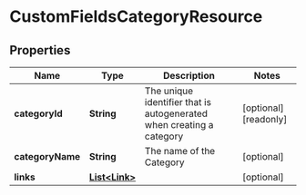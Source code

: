 

# CustomFieldsCategoryResource


## Properties

| Name | Type | Description | Notes |
|------------ | ------------- | ------------- | -------------|
|**categoryId** | **String** | The unique identifier that is autogenerated when creating a category |  [optional] [readonly] |
|**categoryName** | **String** | The name of the Category |  [optional] |
|**links** | [**List&lt;Link&gt;**](Link.md) |  |  [optional] |



